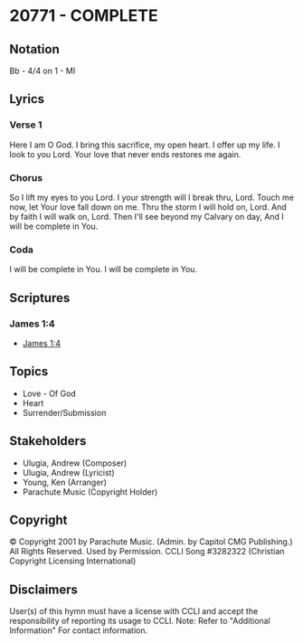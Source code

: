 # 20771 - COMPLETE

## Notation

Bb - 4/4 on 1 - MI

## Lyrics

### Verse 1

Here I am O God. I bring this sacrifice, my open heart. I offer up my life. I look to you Lord. Your love that never ends restores me again. 

### Chorus

So I lift my eyes to you Lord. I your strength will I break thru, Lord. Touch me now, let Your love fall down on me. Thru the storm I will hold on, Lord. And by faith I will walk on, Lord. Then I'll see beyond my Calvary on day, And I will be complete in You.

### Coda

I will be complete in You. I will be complete in You.


## Scriptures

### James 1:4

- [James 1:4](https://www.biblegateway.com/passage/?search=James%201%3A4)


## Topics

- Love - Of God
- Heart
- Surrender/Submission

## Stakeholders

- Ulugia, Andrew (Composer)
- Ulugia, Andrew (Lyricist)
- Young, Ken (Arranger)
- Parachute Music (Copyright Holder)

## Copyright

© Copyright 2001 by Parachute Music. (Admin. by Capitol CMG Publishing.) All Rights Reserved. Used by Permission. CCLI Song #3282322
(Christian Copyright Licensing International)

## Disclaimers

User(s) of this hymn must have a license with CCLI and accept the responsibility of reporting its usage to CCLI.
Note: Refer to "Additional Information" For contact information.

